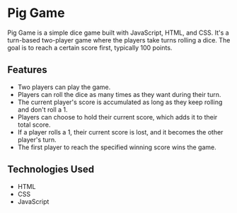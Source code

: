 # Pig Game

Pig Game is a simple dice game built with JavaScript, HTML, and CSS. It's a turn-based two-player game where the players take turns rolling a dice. The goal is to reach a certain score first, typically 100 points.


## Features

- Two players can play the game.
- Players can roll the dice as many times as they want during their turn.
- The current player's score is accumulated as long as they keep rolling and don't roll a 1.
- Players can choose to hold their current score, which adds it to their total score.
- If a player rolls a 1, their current score is lost, and it becomes the other player's turn.
- The first player to reach the specified winning score wins the game.

## Technologies Used

- HTML
- CSS
- JavaScript
